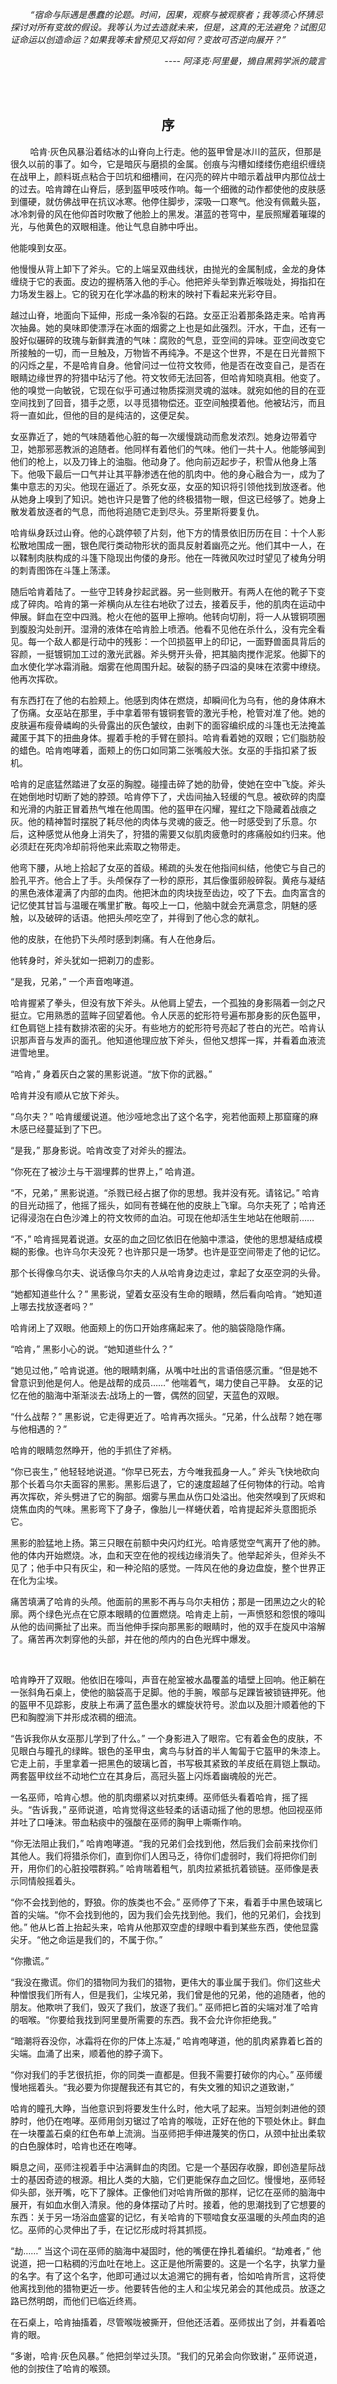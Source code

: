         *“宿命与际遇是愚蠢的论题。时间，因果，观察与被观察者；我等须心怀猜忌探讨对所有变故的假设。我等认为过去造就未来，但是，这真的无法避免？试图见证命运以创造命运？如果我等未曾预见又将如何？变故可否逆向展开？”*

<div align = right><i>
---- 阿泽克·阿里曼，摘自黑鸦学派的箴言
</i></div> 

<br></br>

<div align = center>
<h2>序</h2>
</div>

        哈肯·灰色风暴沿着结冰的山脊向上行走。他的盔甲曾是冰川的蓝灰，但那是很久以前的事了。如今，它是暗灰与磨损的金属。创痕与沟槽如缕缕伤疤组织缠绕在战甲上，颜料斑点粘合于凹坑和细槽间，在闪亮的碎片中暗示着战甲内那位战士的过去。哈肯蹲在山脊后，感到盔甲吱吱作响。每一个细微的动作都使他的皮肤感到僵硬，就仿佛战甲在抗议冰寒。他停住脚步，深吸一口寒气。他没有佩戴头盔，冰冷刺骨的风在他仰首时吹散了他脸上的黑发。湛蓝的苍穹中，星辰照耀着璀璨的光，与他黄色的双眼相逢。他让气息自肺中呼出。

他能嗅到女巫。

他慢慢从背上卸下了斧头。它的上端呈双曲线状，由抛光的金属制成，金龙的身体缠绕于它的表面。皮边的握柄落入他的手心。他把斧头举到靠近喉咙处，拇指扣在力场发生器上。它的锐刃在化学冰晶的粉末的映衬下看起来光彩夺目。

越过山脊，地面向下延伸，形成一条冷裂的石路。女巫正沿着那条路走来。哈肯再次抽鼻。她的臭味即使漂浮在冰面的烟雾之上也是如此强烈。汗水，干血，还有一股好似碾碎的玫瑰与新鲜粪渣的气味：腐败的气息，亚空间的异味。亚空间改变它所接触的一切，而一旦触及，万物皆不再纯净。不是这个世界，不是在日光普照下的闪烁之星，不是哈肯自身。他曾问过一位符文牧师，他是否在改变自己，是否在眼睛边缘世界的狩猎中玷污了他。符文牧师无法回答，但哈肯知晓真相。他变了。他的嗅觉一向敏锐，它现在似乎可通过物质探测灵魂的滋味。就宛如他的目的在亚空间找到了回音，猎手之愿，以寻觅猎物偿还。亚空间触摸着他。他被玷污，而且将一直如此，但他的目的是纯洁的，这便足矣。

女巫靠近了，她的气味随着他心脏的每一次缓慢跳动而愈发浓烈。她身边带着守卫，她那邪恶教派的追随者。他同样有着他们的气味。他们一共十人。他能够闻到他们的枪上，以及刀锋上的油脂。他动身了。他向前迈起步子，积雪从他身上落下。他吸下最后一口气并让其平静渗透在他的肌肉中。他的身心融合为一，成为了集中意志的刃尖。他现在逼近了。杀死女巫，女巫的知识将引领他找到放逐者。他从她身上嗅到了知识。她也许只是瞥了他的终极猎物一眼，但这已经够了。她身上散发着放逐者的气息，而他将追随它走到尽头。芬里斯将要复仇。

哈肯纵身跃过山脊。他的心跳停顿了片刻，他下方的情景依旧历历在目：十个人影松散地围成一圈，银色爬行类动物形状的面具反射着幽亮之光。他们其中一人，在以鞣制肉肤构成的斗篷下隐现出佝偻的身形。他在一阵微风吹过时望见了棱角分明的刺青图饰在斗篷上荡漾。

随后哈肯着陆了。一些守卫转身抄起武器。另一些则散开。有两人在他的靴子下变成了碎肉。哈肯的第一斧横向从左往右地砍了过去，接着反手，他的肌肉在运动中伸展。鲜血在空中四溅。枪火在他的盔甲上擦响。他转向切削，将一人从镀铜项圈到腹股沟处剖开。湿滑的液体在哈肯脸上喷洒。他看不见他在杀什么，没有完全看见。每一个敌人都是行动中的残影：一个凹损盔甲上的印记，一面野兽面具背后的容颜，一挺镀铜加工过的激光武器。斧头劈开头骨，把其脑肉搅作泥浆。他脚下的血水使化学冰霜消融。烟雾在他周围升起。破裂的肠子四溢的臭味在浓雾中缭绕。他再次挥砍。

有东西打在了他的右脸颊上。他感到肉体在燃烧，却瞬间化为乌有，他的身体麻木了伤痛。女巫站在那里，手中拿着带有镀铜套管的激光手枪，枪管对准了他。她的皮肤遍布瘦骨嶙峋的头骨露出的灰色皱纹，由剥下的面容编织成的斗篷也无法掩盖藏匿于其下的扭曲身体。握着手枪的手臂在颤抖。哈肯看着她的双眼；它们脂肪般的蜡色。哈肯咆哮着，面颊上的伤口如同第二张嘴般大张。女巫的手指扣紧了扳机。

哈肯的足底猛然踏进了女巫的胸膛。碰撞击碎了她的肋骨，使她在空中飞旋。斧头在她倒地时切断了她的脖颈。哈肯停下了，犬齿间抽入轻缓的气息。被砍碎的肉糜和光滑的内脏正冒着热气堆在他周围。他的盔甲在闪耀，猩红之下隐藏着战痕之灰。他的精神暂时摆脱了耗尽他的肉体与灵魂的疲乏。他一时感受到了乐意。尔后，这种感觉从他身上消失了，狩猎的需要又似肌肉疲惫时的疼痛般如约归来。他必须赶在死肉冷却前将他来此索取之物带走。

他弯下腰，从地上拾起了女巫的首级。稀疏的头发在他指间纠结，他使它与自己的脸孔平齐。他合上了手。头颅保存了一秒的原形，其后像蛋卵般碎裂。黄疮与凝结的黑色液体灌满了内部的血肉。他把沐血的肉块拢至齿边，咬了下去。血肉富含的记忆使其甘旨与温暖在嘴里扩散。每咬上一口，他脑中就会充满意念，阴魅的感触，以及破碎的话语。他把头颅吃空了，并得到了他心念的献礼。

他的皮肤，在他扔下头颅时感到刺痛。有人在他身后。

他转身时，斧头犹如一把剃刀的虚影。

“是我，兄弟，” 一个声音咆哮道。

哈肯握紧了拳头，但没有放下斧头。从他肩上望去，一个孤独的身影隔着一剑之尺挺立。它用熟悉的蓝眸子回望着他。令人厌恶的蛇形符号遍布那身影的灰色盔甲，红色肩铠上挂有数排浓密的尖牙。有些地方的蛇形符号亮起了苍白的光芒。哈肯认识那声音与发声的面孔。他知道他理应放下斧头，但他又想挥一挥，并看着血液流进雪地里。

“哈肯，” 身着灰白之裳的黑影说道。“放下你的武器。”

哈肯并没有顺从它放下斧头。

“乌尔夫？” 哈肯缓缓说道。他沙哑地念出了这个名字，宛若他面颊上那窟窿的麻木感已经蔓延到了下巴。

“是我，” 那身影说。哈肯改变了对斧头的握法。

“你死在了被沙土与干涸埋葬的世界上，” 哈肯道。

“不，兄弟，” 黑影说道。“杀戮已经占据了你的思想。我并没有死。请铭记。” 哈肯的目光动摇了，他摇了摇头，如同有苍蝇在他的皮肤上飞窜。乌尔夫死了；哈肯还记得浸泡在白色沙滩上的符文牧师的血泊。可现在他却活生生地站在他眼前……

“不，” 哈肯摇晃着说道。女巫的血之回忆依旧在他脑中漂溢，使他的思想凝结成模糊的影像。也许乌尔夫没死？也许那只是一场梦。也许是亚空间带走了他的记忆。

那个长得像乌尔夫、说话像乌尔夫的人从哈肯身边走过，拿起了女巫空洞的头骨。

“她都知道些什么？” 黑影说，望着女巫没有生命的眼睛，然后看向哈肯。“她知道上哪去找放逐者吗？”

哈肯闭上了双眼。他面颊上的伤口开始疼痛起来了。他的脑袋隐隐作痛。

“哈肯，” 黑影小心的说。“她知道些什么？”

“她见过他，” 哈肯说道。他的眼睛刺痛，从嘴中吐出的言语倍感沉重。“但是她不曾意识到他是何人。他是战帮的成员……” 他喘着气，竭力使自己平静。 女巫的记忆在他的脑海中渐渐淡去:战场上的一瞥，偶然的回望，天蓝色的双眼。

“什么战帮？” 黑影说，它走得更近了。哈肯再次摇头。“兄弟，什么战帮？她在哪与他相遇的？”

哈肯的眼睛忽然睁开，他的手抓住了斧柄。

“你已丧生，” 他轻轻地说道。“你早已死去，方今唯我孤身一人。” 斧头飞快地砍向那个长着乌尔夫面容的黑影。黑影后退了，它的速度超越了任何物体的行动。哈肯再次挥砍，斧头劈进了它的胸部。烟雾与黑血从伤口处溢出。他突然嗅到了灰烬和烧焦血肉的气味。黑影弯下了身子，像胎儿一样蜷伏着，哈肯提起斧头意图扼杀它。

黑影的脸猛地上扬。第三只眼在前额中央闪灼红光。哈肯感觉空气离开了他的肺。他的体内开始燃烧。冰，血和天空在他的视线边缘消失了。他举起斧头，但斧头不见了；他手中只有灰尘，和一种沦陷的感觉。一阵风在他的身边盘旋，整个世界正在化为尘埃。

痛苦填满了哈肯的头颅。他面前的黑影不再与乌尔夫相仿；那是一团黑边之火的轮廓。两个绿色光点在它原本眼睛的位置燃烧。哈肯走上前，一声愤怒和怨恨的嚎叫从他的齿间撕扯了出来。而当他伸手探向那黑影的眼睛时，他的双手在旋风中溶解了。痛苦再次刺穿他的头部，并在他的颅内的白色光辉中爆发。

 

哈肯睁开了双眼。他依旧在嚎叫，声音在舱室被水晶覆盖的墙壁上回响。他正躺在一张斜角石桌上，使他的脑袋高于足脚。他的手腕，喉部与足踝皆被锁链押死。他的盔甲不见踪影，皮肤上布满了蓝色墨水的螺旋状符号。淤血以及胆汁顺着他的下巴和胸膛淌下并形成浓稠的细流。

“告诉我你从女巫那儿学到了什么。” 一个身影进入了眼帘。它有着金色的皮肤，不见眼白与瞳孔的绿眸。银色的圣甲虫，禽鸟与豺首的半人匍匐于它盔甲的朱漆上。它走上前，手里拿着一把黑色的玻璃匕首，书写极其紧致的羊皮纸在肩铠上飘动。两套盔甲纹丝不动地伫立在其身后，高冠头盔上闪烁着幽魂般的光芒。

一名巫师，哈肯心想。他的肌肉绷紧以对抗束缚。巫师低头看着哈肯，摇了摇头。“告诉我，” 巫师说道，哈肯觉得这些轻柔的话语动摇了他的思想。他回视巫师并吐了口唾沫。带血粘痰中的强酸在巫师的胸甲上嘶嘶作响。

“你无法阻止我们，” 哈肯咆哮道。“我的兄弟们会找到他，然后我们会前来找你们其他人。我们将猎杀你们，直到你们人困马乏，待你们虚弱时，我们将把你们剖开，用你们的心脏投喂群鸦。” 哈肯喘着粗气，肌肉拉紧抵抗着锁链。巫师像是表示同情般摇着头。

“你不会找到他的，野狼。你的族类也不会。” 巫师停了下来，看着手中黑色玻璃匕首的尖端。“你不会找到他的，因为我们会先找到他。我们，他的兄弟们，会找到他。” 他从匕首上抬起头来，哈肯从他那双空虚的绿眼中看到某些东西，使他显露尖牙。“他之命运是我们的，不属于你。”

“你撒谎。”

“我没在撒谎。你们的猎物同为我们的猎物，更伟大的事业属于我们。你们这些犬种憎恨我们所有人，但是我们，尘埃兄弟，我们曾是他的兄弟，他的追随者，他的朋友。他欺哄了我们，毁灭了我们，放逐了我们。” 巫师把匕首的尖端对准了哈肯的咽喉。“你要给我找到阿里曼所需要的东西。我不会允许你拒绝我。”

“暗潮将吞没你，冰霜将在你的尸体上冻凝，” 哈肯咆哮道，他的肌肉紧靠着匕首的尖端。血涌了出来，顺着他的脖子滴下。

“你对我们的手艺很抗拒，你的同类一直都是。但我不需要打破你的内心。” 巫师缓慢地摇着头。“我必要为你提醒我还有其它的，有失文雅的知识之道致谢，”

哈肯的瞳孔大睁，当他意识到将要发生什么时，他大吼了起来。当短剑刺进他的颈脖时，他仍在咆哮。巫师用剑刃锯过了哈肯的喉咙，正好在他的下颚处休止。鲜血在一块覆盖石桌的红色布单上流淌。当巫师把手伸进蔑笑的伤口，从颈中扯出柔软的白色腺体时，哈肯也还在咆哮。

瞬息之间，巫师注视着手中沾满鲜血的肉团。它是一个基因存收腺，即创造星际战士的基因奇迹的根源。相比人类的大脑，它们更能保存血之回忆。慢慢地，巫师轻仰头部，张开嘴，吃下了腺体。正像他们对哈肯所做的那样，记忆在巫师的脑海中展开，有如血水倒入清泉。他的身体摆动了片时。接着，他的思潮找到了它想要的东西：关于另一场浴血盛宴的记忆，有关哈肯的下颚啮食女巫温暖的头颅血肉的追忆。巫师的心灵伸出了手，在记忆形成时将其抓揽。

“劫……” 当这个词在巫师的脑海中凝固时，他的嘴便在挣扎着编织。“劫难者，” 他说道，把一口粘稠的污血吐在地上。这正是他所需要的。这是一个名字，执掌力量的名字。有了这个名字，他即可通过以太追溯它的拥有者，恰如哈肯所言，这将使他离找到他的猎物更近一步。他要转告他的主人和尘埃兄弟会的其他成员。放逐之路已然明朗，而他们已临近终焉。

在石桌上，哈肯抽搐着，尽管喉咙被撕开，但他还活着。巫师拔出了剑，并看着哈肯的眼。

“多谢，哈肯·灰色风暴。” 他把剑举过头顶。“我们的兄弟会向你致谢，” 巫师说道，他的剑按住了哈肯的喉颈。
